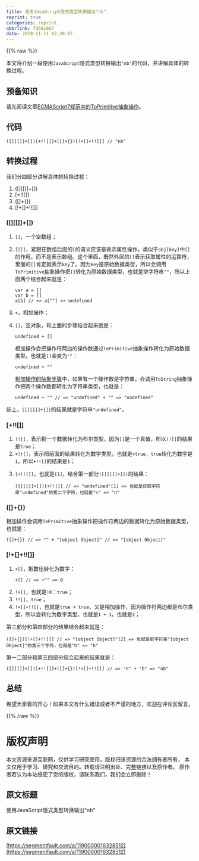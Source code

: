 ```yaml
---
title: 使用JavaScript隐式类型转换输出"nb"
reprint: true
categories: reprint
abbrlink: f950c0d7
date: 2018-11-11 02:30:07
---
```


{{% raw %}}
<p>&#x672C;&#x6587;&#x5C06;&#x4ECB;&#x7ECD;&#x4E00;&#x6BB5;&#x4F7F;&#x7528;<code>JavaScript</code>&#x9690;&#x5F0F;&#x7C7B;&#x578B;&#x8F6C;&#x6362;&#x8F93;&#x51FA;<code>&quot;nb&quot;</code>&#x7684;&#x4EE3;&#x7801;&#xFF0C;&#x5E76;&#x8BB2;&#x89E3;&#x5177;&#x4F53;&#x7684;&#x8F6C;&#x6362;&#x8FC7;&#x7A0B;&#x3002;</p><h2 id="articleHeader0">&#x9884;&#x5907;&#x77E5;&#x8BC6;</h2><p>&#x8BF7;&#x5148;&#x9605;&#x8BFB;&#x6587;&#x7AE0;<a href="https://segmentfault.com/a/1190000016325587">ECMAScript7&#x89C4;&#x8303;&#x4E2D;&#x7684;ToPrimitive&#x62BD;&#x8C61;&#x64CD;&#x4F5C;</a>&#x3002;</p><h2 id="articleHeader1">&#x4EE3;&#x7801;</h2><div class="widget-codetool" style="display:none"><div class="widget-codetool--inner"><span class="selectCode code-tool" data-toggle="tooltip" data-placement="top" title="" data-original-title="&#x5168;&#x9009;"></span> <span type="button" class="copyCode code-tool" data-toggle="tooltip" data-placement="top" data-clipboard-text="([][[]]+[])[+!![]]+([]+{})[!+[]+!![]] // &quot;nb&quot;" title="" data-original-title="&#x590D;&#x5236;"></span> <span type="button" class="saveToNote code-tool" data-toggle="tooltip" data-placement="top" title="" data-original-title="&#x653E;&#x8FDB;&#x7B14;&#x8BB0;"></span></div></div><pre class="hljs prolog"><code style="word-break:break-word;white-space:initial">([][[]]+[])[+!![]]+([]+{})[!+[]+!![]] // <span class="hljs-string">&quot;nb&quot;</span></code></pre><h2 id="articleHeader2">&#x8F6C;&#x6362;&#x8FC7;&#x7A0B;</h2><p>&#x6211;&#x4EEC;&#x5206;&#x56DB;&#x90E8;&#x5206;&#x8BB2;&#x89E3;&#x5177;&#x4F53;&#x7684;&#x8F6C;&#x6362;&#x8FC7;&#x7A0B;&#xFF1A;</p><ol><li>([][[]]+[])</li><li>[+!![]]</li><li>([]+{})</li><li>[!+[]+!![]]</li></ol><h3 id="articleHeader3">([][[]]+[])</h3><ol><li><code>[]</code>&#xFF0C;&#x4E00;&#x4E2A;&#x7A7A;&#x6570;&#x7EC4;&#xFF1B;</li><li><p><code>[[]]</code>&#xFF0C;&#x7D27;&#x8DDF;&#x5728;&#x6570;&#x7EC4;&#x540E;&#x9762;&#x7684;<code>[</code>&#x7684;&#x8BED;&#x4E49;&#x5E94;&#x8BE5;&#x662F;&#x8868;&#x793A;&#x5C5E;&#x6027;&#x64CD;&#x4F5C;&#xFF0C;&#x7C7B;&#x4F3C;&#x4E8E;<code>obj[key]</code>&#x4E2D;<code>[]</code>&#x7684;&#x4F5C;&#x7528;&#xFF0C;&#x800C;&#x4E0D;&#x662F;&#x8868;&#x793A;&#x6570;&#x7EC4;&#x3002;&#x8FD9;&#x4E2A;&#x91CC;&#x9762;&#xFF0C;&#x65E2;&#x7136;&#x5916;&#x5C42;&#x7684;<code>[]</code>&#x8868;&#x793A;&#x83B7;&#x53D6;&#x5C5E;&#x6027;&#x7684;&#x8FD0;&#x7B97;&#x7B26;&#xFF0C;&#x91CC;&#x9762;&#x7684;<code>[]</code>&#x80AF;&#x5B9A;&#x5C31;&#x8868;&#x793A;<code>key</code>&#x4E86;&#x3002;&#x56E0;&#x4E3A;<code>key</code>&#x662F;&#x539F;&#x59CB;&#x6570;&#x636E;&#x7C7B;&#x578B;&#xFF0C;&#x6240;&#x4EE5;&#x4F1A;&#x8C03;&#x7528;<code>ToPrimitive</code>&#x62BD;&#x8C61;&#x64CD;&#x4F5C;&#x628A;<code>[]</code>&#x8F6C;&#x5316;&#x4E3A;&#x539F;&#x59CB;&#x6570;&#x636E;&#x7C7B;&#x578B;&#xFF0C;&#x4E5F;&#x5C31;&#x662F;&#x7A7A;&#x5B57;&#x7B26;&#x4E32;<code>&quot;&quot;</code>&#xFF0C;&#x6240;&#x4EE5;&#x4E0A;&#x9762;&#x4E24;&#x4E2A;&#x7ED3;&#x5408;&#x8D77;&#x6765;&#x5C31;&#x662F;&#xFF1A;</p><div class="widget-codetool" style="display:none"><div class="widget-codetool--inner"><span class="selectCode code-tool" data-toggle="tooltip" data-placement="top" title="" data-original-title="&#x5168;&#x9009;"></span> <span type="button" class="copyCode code-tool" data-toggle="tooltip" data-placement="top" data-clipboard-text="var a = []
var b = []
a[b] // =&gt; a[&quot;&quot;] =&gt; undefined" title="" data-original-title="&#x590D;&#x5236;"></span> <span type="button" class="saveToNote code-tool" data-toggle="tooltip" data-placement="top" title="" data-original-title="&#x653E;&#x8FDB;&#x7B14;&#x8BB0;"></span></div></div><pre class="hljs stylus"><code><span class="hljs-selector-tag">var</span> <span class="hljs-selector-tag">a</span> = []
<span class="hljs-selector-tag">var</span> <span class="hljs-selector-tag">b</span> = []
<span class="hljs-selector-tag">a</span>[b] <span class="hljs-comment">// =&gt; a[&quot;&quot;] =&gt; undefined</span></code></pre></li><li><code>+</code>&#xFF0C;&#x76F8;&#x52A0;&#x64CD;&#x4F5C;&#xFF1B;</li><li><p><code>[]</code>&#xFF0C;&#x7A7A;&#x5BF9;&#x8C61;&#xFF0C;&#x548C;&#x4E0A;&#x9762;&#x7684;&#x6B65;&#x9AA4;&#x7ED3;&#x5408;&#x8D77;&#x6765;&#x5C31;&#x662F;&#xFF1A;</p><div class="widget-codetool" style="display:none"><div class="widget-codetool--inner"><span class="selectCode code-tool" data-toggle="tooltip" data-placement="top" title="" data-original-title="&#x5168;&#x9009;"></span> <span type="button" class="copyCode code-tool" data-toggle="tooltip" data-placement="top" data-clipboard-text="undefined + []" title="" data-original-title="&#x590D;&#x5236;"></span> <span type="button" class="saveToNote code-tool" data-toggle="tooltip" data-placement="top" title="" data-original-title="&#x653E;&#x8FDB;&#x7B14;&#x8BB0;"></span></div></div><pre class="hljs accesslog"><code style="word-break:break-word;white-space:initial">undefined + <span class="hljs-string">[]</span></code></pre><p>&#x76F8;&#x52A0;&#x64CD;&#x4F5C;&#x4F1A;&#x628A;&#x64CD;&#x4F5C;&#x7B26;&#x4E24;&#x8FB9;&#x7684;&#x64CD;&#x4F5C;&#x6570;&#x901A;&#x8FC7;<code>ToPrimitive</code>&#x62BD;&#x8C61;&#x64CD;&#x4F5C;&#x8F6C;&#x5316;&#x4E3A;&#x539F;&#x59CB;&#x6570;&#x636E;&#x7C7B;&#x578B;&#xFF0C;&#x4E5F;&#x5C31;&#x662F;<code>[]</code>&#x4F1A;&#x53D8;&#x4E3A;<code>&quot;&quot;</code>&#xFF1A;</p><div class="widget-codetool" style="display:none"><div class="widget-codetool--inner"><span class="selectCode code-tool" data-toggle="tooltip" data-placement="top" title="" data-original-title="&#x5168;&#x9009;"></span> <span type="button" class="copyCode code-tool" data-toggle="tooltip" data-placement="top" data-clipboard-text="undefined + &quot;&quot;" title="" data-original-title="&#x590D;&#x5236;"></span> <span type="button" class="saveToNote code-tool" data-toggle="tooltip" data-placement="top" title="" data-original-title="&#x653E;&#x8FDB;&#x7B14;&#x8BB0;"></span></div></div><pre class="hljs actionscript"><code style="word-break:break-word;white-space:initial"><span class="hljs-literal">undefined</span> + <span class="hljs-string">&quot;&quot;</span></code></pre><p><a href="http://www.ecma-international.org/ecma-262/7.0/#sec-addition-operator-plus-runtime-semantics-evaluation" rel="nofollow noreferrer" target="_blank">&#x76F8;&#x52A0;&#x64CD;&#x4F5C;&#x7684;&#x62BD;&#x8C61;&#x6B65;&#x9AA4;</a>&#x4E2D;&#xFF0C;&#x5982;&#x679C;&#x6709;&#x4E00;&#x4E2A;&#x64CD;&#x4F5C;&#x6570;&#x662F;&#x5B57;&#x7B26;&#x4E32;&#xFF0C;&#x4F1A;&#x8C03;&#x7528;<code>ToString</code>&#x62BD;&#x8C61;&#x64CD;&#x4F5C;&#x628A;&#x4E24;&#x4E2A;&#x64CD;&#x4F5C;&#x6570;&#x90FD;&#x8F6C;&#x5316;&#x4E3A;&#x5B57;&#x7B26;&#x4E32;&#x7C7B;&#x578B;&#xFF0C;&#x4E5F;&#x5C31;&#x662F;&#xFF1A;</p><div class="widget-codetool" style="display:none"><div class="widget-codetool--inner"><span class="selectCode code-tool" data-toggle="tooltip" data-placement="top" title="" data-original-title="&#x5168;&#x9009;"></span> <span type="button" class="copyCode code-tool" data-toggle="tooltip" data-placement="top" data-clipboard-text="undefined + &quot;&quot; // =&gt; &quot;undefined&quot; + &quot;&quot; =&gt; &quot;undefined&quot;" title="" data-original-title="&#x590D;&#x5236;"></span> <span type="button" class="saveToNote code-tool" data-toggle="tooltip" data-placement="top" title="" data-original-title="&#x653E;&#x8FDB;&#x7B14;&#x8BB0;"></span></div></div><pre class="hljs coq"><code style="word-break:break-word;white-space:initial">undefined + <span class="hljs-string">&quot;&quot;</span> // =&gt; <span class="hljs-string">&quot;undefined&quot;</span> + <span class="hljs-string">&quot;&quot;</span> =&gt; <span class="hljs-string">&quot;undefined&quot;</span></code></pre></li></ol><p>&#x7EFC;&#x4E0A;&#xFF0C;<code>([][[]]+[])</code>&#x7684;&#x7ED3;&#x679C;&#x5C31;&#x662F;&#x5B57;&#x7B26;&#x4E32;<code>&quot;undefined&quot;</code>&#x3002;</p><h3 id="articleHeader4">[+!![]]</h3><ol><li><code>!![]</code>&#xFF0C;&#x8868;&#x793A;&#x628A;&#x4E00;&#x4E2A;&#x6570;&#x636E;&#x8F6C;&#x5316;&#x4E3A;&#x5E03;&#x5C14;&#x7C7B;&#x578B;&#xFF0C;&#x56E0;&#x4E3A;<code>[]</code>&#x662F;&#x4E00;&#x4E2A;&#x771F;&#x503C;&#xFF0C;&#x6240;&#x4EE5;<code>!![]</code>&#x7684;&#x7ED3;&#x679C;&#x662F;<code>true</code>&#xFF1B;</li><li><code>+!![]</code>&#xFF0C;&#x8868;&#x793A;&#x628A;&#x524D;&#x9762;&#x7684;&#x7ED3;&#x679C;&#x8F6C;&#x5316;&#x4E3A;&#x6570;&#x5B57;&#x7C7B;&#x578B;&#xFF0C;&#x4E5F;&#x5C31;&#x662F;<code>+true</code>&#xFF0C;<code>true</code>&#x8F6C;&#x5316;&#x4E3A;&#x6570;&#x5B57;&#x662F;<code>1</code>&#xFF0C;&#x6240;&#x4EE5;<code>+!![]</code>&#x7684;&#x7ED3;&#x679C;&#x662F;<code>1</code>&#xFF1B;</li><li><p><code>[+!![]]</code>&#xFF0C;&#x4E5F;&#x5C31;&#x662F;<code>[1]</code>&#xFF0C;&#x7ED3;&#x5408;&#x7B2C;&#x4E00;&#x90E8;&#x5206;<code>([][[]]+[])</code>&#x7684;&#x7ED3;&#x679C;&#xFF1A;</p><div class="widget-codetool" style="display:none"><div class="widget-codetool--inner"><span class="selectCode code-tool" data-toggle="tooltip" data-placement="top" title="" data-original-title="&#x5168;&#x9009;"></span> <span type="button" class="copyCode code-tool" data-toggle="tooltip" data-placement="top" data-clipboard-text="([][[]]+[])[+!![]] // =&gt; &quot;undefined&quot;[1] =&gt; &#x4E5F;&#x5C31;&#x662F;&#x83B7;&#x53D6;&#x5B57;&#x7B26;&#x4E32;&quot;undefined&quot;&#x7684;&#x7B2C;&#x4E8C;&#x4E2A;&#x5B57;&#x7B26;&#xFF0C;&#x4E5F;&#x5C31;&#x662F;&quot;n&quot; =&gt; &quot;n&quot;" title="" data-original-title="&#x590D;&#x5236;"></span> <span type="button" class="saveToNote code-tool" data-toggle="tooltip" data-placement="top" title="" data-original-title="&#x653E;&#x8FDB;&#x7B14;&#x8BB0;"></span></div></div><pre class="hljs prolog"><code style="word-break:break-word;white-space:initial">([][[]]+[])[+!![]] // =&gt; <span class="hljs-string">&quot;undefined&quot;</span>[<span class="hljs-number">1</span>] =&gt; &#x4E5F;&#x5C31;&#x662F;&#x83B7;&#x53D6;&#x5B57;&#x7B26;&#x4E32;<span class="hljs-string">&quot;undefined&quot;</span>&#x7684;&#x7B2C;&#x4E8C;&#x4E2A;&#x5B57;&#x7B26;&#xFF0C;&#x4E5F;&#x5C31;&#x662F;<span class="hljs-string">&quot;n&quot;</span> =&gt; <span class="hljs-string">&quot;n&quot;</span></code></pre></li></ol><h3 id="articleHeader5">([]+{})</h3><p>&#x76F8;&#x52A0;&#x64CD;&#x4F5C;&#x4F1A;&#x8C03;&#x7528;<code>ToPrimitive</code>&#x62BD;&#x8C61;&#x64CD;&#x4F5C;&#x628A;&#x64CD;&#x4F5C;&#x7B26;&#x4E24;&#x8FB9;&#x7684;&#x6570;&#x636E;&#x8F6C;&#x5316;&#x4E3A;&#x539F;&#x59CB;&#x6570;&#x636E;&#x7C7B;&#x578B;&#xFF0C;&#x4E5F;&#x5C31;&#x662F;&#xFF1A;</p><div class="widget-codetool" style="display:none"><div class="widget-codetool--inner"><span class="selectCode code-tool" data-toggle="tooltip" data-placement="top" title="" data-original-title="&#x5168;&#x9009;"></span> <span type="button" class="copyCode code-tool" data-toggle="tooltip" data-placement="top" data-clipboard-text="([]+{}) // =&gt; &quot;&quot; + &quot;[object Object]&quot; // =&gt; &quot;[object Object]&quot;" title="" data-original-title="&#x590D;&#x5236;"></span> <span type="button" class="saveToNote code-tool" data-toggle="tooltip" data-placement="top" title="" data-original-title="&#x653E;&#x8FDB;&#x7B14;&#x8BB0;"></span></div></div><pre class="hljs awk"><code style="word-break:break-word;white-space:initial">([]+{}) <span class="hljs-regexp">//</span> =&gt; <span class="hljs-string">&quot;&quot;</span> + <span class="hljs-string">&quot;[object Object]&quot;</span> <span class="hljs-regexp">//</span> =&gt; <span class="hljs-string">&quot;[object Object]&quot;</span></code></pre><h3 id="articleHeader6">[!+[]+!![]]</h3><ol><li><p><code>+[]</code>&#xFF0C;&#x628A;&#x6570;&#x7EC4;&#x8F6C;&#x5316;&#x4E3A;&#x6570;&#x5B57;&#xFF1A;</p><div class="widget-codetool" style="display:none"><div class="widget-codetool--inner"><span class="selectCode code-tool" data-toggle="tooltip" data-placement="top" title="" data-original-title="&#x5168;&#x9009;"></span> <span type="button" class="copyCode code-tool" data-toggle="tooltip" data-placement="top" data-clipboard-text="+[] // =&gt; +&quot;&quot; =&gt; 0" title="" data-original-title="&#x590D;&#x5236;"></span> <span type="button" class="saveToNote code-tool" data-toggle="tooltip" data-placement="top" title="" data-original-title="&#x653E;&#x8FDB;&#x7B14;&#x8BB0;"></span></div></div><pre class="hljs coq"><code style="word-break:break-word;white-space:initial">+[] // =&gt; +<span class="hljs-string">&quot;&quot;</span> =&gt; <span class="hljs-number">0</span></code></pre></li><li><code>!+[]</code>&#xFF0C;&#x4E5F;&#x5C31;&#x662F;<code>!0</code>&#xFF1A;<code>true</code>&#xFF1B;</li><li><code>!![]</code>&#xFF0C;<code>true</code>&#xFF1B;</li><li><code>!+[]+!![]</code>&#xFF0C;&#x4E5F;&#x5C31;&#x662F;<code>true + true</code>&#xFF0C;&#x53C8;&#x662F;&#x76F8;&#x52A0;&#x64CD;&#x4F5C;&#xFF0C;&#x56E0;&#x4E3A;&#x64CD;&#x4F5C;&#x7B26;&#x4E24;&#x8FB9;&#x90FD;&#x662F;&#x5E03;&#x5C14;&#x7C7B;&#x578B;&#xFF0C;&#x6240;&#x4EE5;&#x4F1A;&#x8F6C;&#x5316;&#x4E3A;&#x6570;&#x5B57;&#x7C7B;&#x578B;&#xFF0C;&#x4E5F;&#x5C31;&#x662F;<code>1 + 1</code>&#xFF0C;&#x4E5F;&#x5C31;&#x662F;<code>2</code>&#xFF1B;</li></ol><p>&#x7B2C;&#x4E09;&#x90E8;&#x5206;&#x548C;&#x7B2C;&#x56DB;&#x90E8;&#x5206;&#x7684;&#x7ED3;&#x679C;&#x7ED3;&#x5408;&#x8D77;&#x6765;&#x5C31;&#x662F;&#xFF1A;</p><div class="widget-codetool" style="display:none"><div class="widget-codetool--inner"><span class="selectCode code-tool" data-toggle="tooltip" data-placement="top" title="" data-original-title="&#x5168;&#x9009;"></span> <span type="button" class="copyCode code-tool" data-toggle="tooltip" data-placement="top" data-clipboard-text="([]+{})[!+[]+!![]] // =&gt; &quot;[object Object]&quot;[2] =&gt; &#x4E5F;&#x5C31;&#x662F;&#x53D6;&#x5B57;&#x7B26;&#x4E32;&quot;[object Object]&quot;&#x7684;&#x7B2C;&#x4E09;&#x4E2A;&#x5B57;&#x7B26;&#xFF0C;&#x4E5F;&#x5C31;&#x662F;&quot;b&quot; =&gt; &quot;b&quot;" title="" data-original-title="&#x590D;&#x5236;"></span> <span type="button" class="saveToNote code-tool" data-toggle="tooltip" data-placement="top" title="" data-original-title="&#x653E;&#x8FDB;&#x7B14;&#x8BB0;"></span></div></div><pre class="hljs prolog"><code style="word-break:break-word;white-space:initial">([]+{})[!+[]+!![]] // =&gt; <span class="hljs-string">&quot;[object Object]&quot;</span>[<span class="hljs-number">2</span>] =&gt; &#x4E5F;&#x5C31;&#x662F;&#x53D6;&#x5B57;&#x7B26;&#x4E32;<span class="hljs-string">&quot;[object Object]&quot;</span>&#x7684;&#x7B2C;&#x4E09;&#x4E2A;&#x5B57;&#x7B26;&#xFF0C;&#x4E5F;&#x5C31;&#x662F;<span class="hljs-string">&quot;b&quot;</span> =&gt; <span class="hljs-string">&quot;b&quot;</span></code></pre><p>&#x7B2C;&#x4E00;&#x4E8C;&#x90E8;&#x5206;&#x548C;&#x7B2C;&#x4E09;&#x56DB;&#x90E8;&#x5206;&#x7ED3;&#x5408;&#x8D77;&#x6765;&#x7684;&#x7ED3;&#x679C;&#x5C31;&#x662F;&#xFF1A;</p><div class="widget-codetool" style="display:none"><div class="widget-codetool--inner"><span class="selectCode code-tool" data-toggle="tooltip" data-placement="top" title="" data-original-title="&#x5168;&#x9009;"></span> <span type="button" class="copyCode code-tool" data-toggle="tooltip" data-placement="top" data-clipboard-text="([][[]]+[])[+!![]]+([]+{})[!+[]+!![]] // =&gt; &quot;n&quot; + &quot;b&quot; =&gt; &quot;nb&quot;" title="" data-original-title="&#x590D;&#x5236;"></span> <span type="button" class="saveToNote code-tool" data-toggle="tooltip" data-placement="top" title="" data-original-title="&#x653E;&#x8FDB;&#x7B14;&#x8BB0;"></span></div></div><pre class="hljs prolog"><code style="word-break:break-word;white-space:initial">([][[]]+[])[+!![]]+([]+{})[!+[]+!![]] // =&gt; <span class="hljs-string">&quot;n&quot;</span> + <span class="hljs-string">&quot;b&quot;</span> =&gt; <span class="hljs-string">&quot;nb&quot;</span></code></pre><h2 id="articleHeader7">&#x603B;&#x7ED3;</h2><p>&#x5E0C;&#x671B;&#x5927;&#x5BB6;&#x770B;&#x7684;&#x5F00;&#x5FC3;&#xFF01;&#x5982;&#x679C;&#x672C;&#x6587;&#x6709;&#x4EC0;&#x4E48;&#x9519;&#x8BEF;&#x6216;&#x8005;&#x4E0D;&#x4E25;&#x8C28;&#x7684;&#x5730;&#x65B9;&#xFF0C;&#x6B22;&#x8FCE;&#x5728;&#x8BC4;&#x8BBA;&#x533A;&#x7559;&#x8A00;&#x3002;</p>
{{% /raw %}}

# 版权声明
本文资源来源互联网，仅供学习研究使用，版权归该资源的合法拥有者所有，
本文仅用于学习、研究和交流目的。转载请注明出处、完整链接以及原作者。
原作者若认为本站侵犯了您的版权，请联系我们，我们会立即删除！

## 原文标题
使用JavaScript隐式类型转换输出"nb"

## 原文链接
[https://segmentfault.com/a/1190000016328512](https://segmentfault.com/a/1190000016328512)

